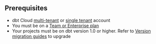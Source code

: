 ## Prerequisites

- dbt Cloud [multi-tenant](/docs/cloud/about-cloud/tenancy#multi-tenant) or [single tenant](/docs/cloud/about-cloud/tenancy#single-tenant) account
- You must be on a [Team or Enterprise plan](https://www.getdbt.com/pricing/)
- Your projects must be on dbt version 1.0 or higher. Refer to [Version migration guides](/docs/dbt-versions/core-upgrade) to upgrade

